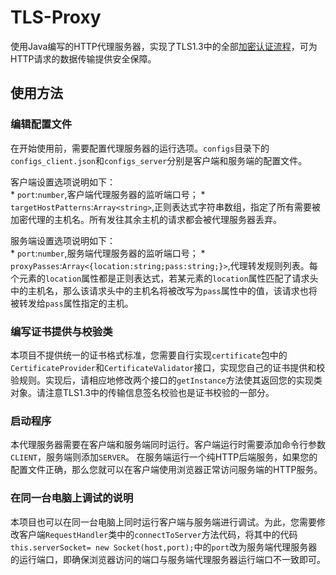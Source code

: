 # TLS-Proxy

使用Java编写的HTTP代理服务器，实现了TLS1.3中的全部[加密认证流程](https://tls13.xargs.org/)，可为HTTP请求的数据传输提供安全保障。

## 使用方法

### 编辑配置文件
在开始使用前，需要配置代理服务器的运行选项。`configs`目录下的`configs_client.json`和`configs_server`分别是客户端和服务端的配置文件。

客户端设置选项说明如下：  
    * `port`:`number`,客户端代理服务器的监听端口号；
    * `targetHostPatterns`:`Array<string>`,正则表达式字符串数组，指定了所有需要被加密代理的主机名。所有发往其余主机的请求都会被代理服务器丢弃。

服务端设置选项说明如下：  
    * `port`:`number`,服务端代理服务器的监听端口号；
    * `proxyPasses`:`Array<{location:string;pass:string;}>`,代理转发规则列表。每个元素的`location`属性都是正则表达式，若某元素的`location`属性匹配了请求头中的主机名，那么该请求头中的主机名将被改写为`pass`属性中的值，该请求也将被转发给`pass`属性指定的主机。

### 编写证书提供与校验类
本项目不提供统一的证书格式标准，您需要自行实现`certificate`包中的`CertificateProvider`和`CertificateValidator`接口，实现您自己的证书提供和校验规则。实现后，请相应地修改两个接口的`getInstance`方法使其返回您的实现类对象。请注意TLS1.3中的传输信息签名校验也是证书校验的一部分。

### 启动程序
本代理服务器需要在客户端和服务端同时运行。客户端运行时需要添加命令行参数`CLIENT`，服务端则添加`SERVER`。
在服务端运行一个纯HTTP后端服务，如果您的配置文件正确，那么您就可以在客户端使用浏览器正常访问服务端的HTTP服务。

### 在同一台电脑上调试的说明
本项目也可以在同一台电脑上同时运行客户端与服务端进行调试。为此，您需要修改客户端`RequestHandler`类中的`connectToServer`方法代码，将其中的代码`this.serverSocket= new Socket(host,port);`中的`port`改为服务端代理服务器的运行端口，即确保浏览器访问的端口与服务端代理服务器运行端口不一致即可。
